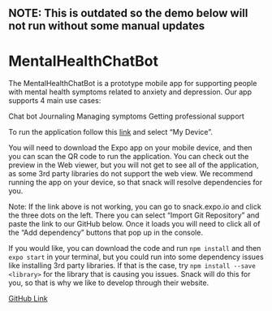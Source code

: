 ## NOTE: This is outdated so the demo below will not run without some manual updates

# MentalHealthChatBot
The MentalHealthChatBot is a prototype mobile app for supporting people with mental health symptoms related to anxiety and depression. Our app supports 4 main use cases:

Chat bot
Journaling
Managing symptoms
Getting professional support

To run the application follow this [link](https://snack.expo.io/@opencoder/github.com-griffin-sullivan-mentalhealthchatbot) and select “My Device”.

You will need to download the Expo app on your mobile device, and then you can scan the QR code to run the application. You can check out the preview in the Web viewer, but you will not get to see all of the application, as some 3rd party libraries do not support the web view. We recommend running the app on your device, so that snack will resolve dependencies for you. 

Note: If the link above is not working, you can go to snack.expo.io and click the three dots on the left. There you can select “Import Git Repository” and paste the link to our GitHub below. Once it loads you will need to click all of the “Add dependency” buttons that pop up in the console.

If you would like, you can download the code and run `npm install` and then `expo start` in your terminal, but you could run into some dependency issues like installing 3rd party libraries. If that is the case, try `npm install --save <library>` for the library that is causing you issues. Snack will do this for you, so that is why we like to develop through their website.

[GitHub Link](https://github.com/Griffin-Sullivan/MentalHealthChatBot)
